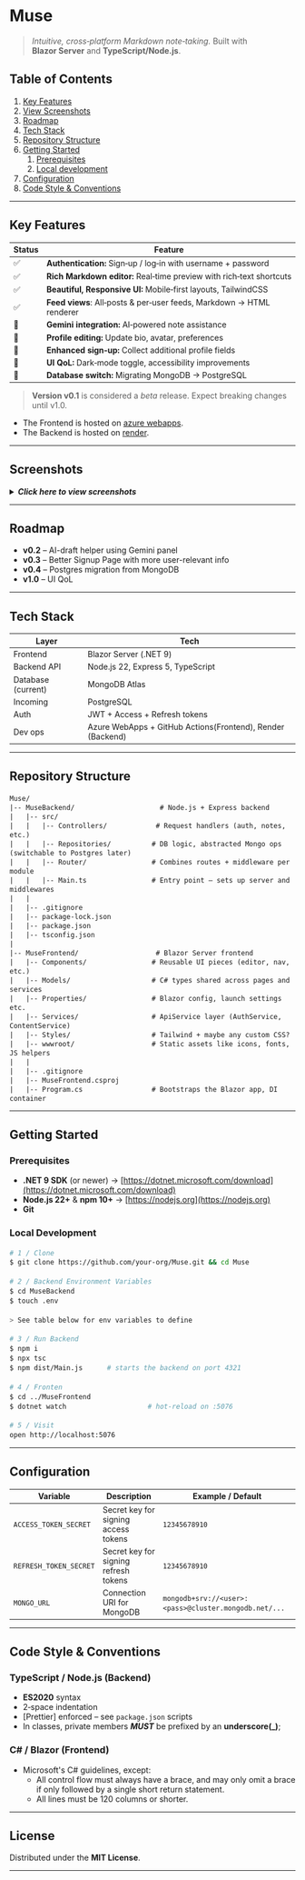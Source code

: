 
# Muse

> *Intuitive, cross‑platform Markdown note‑taking.* Built with **Blazor Server** and **TypeScript/Node.js**.

## Table of Contents

1. [Key Features](#key-features)
2. [View Screenshots](#view-screenshots)
3. [Roadmap](#roadmap)
4. [Tech Stack](#tech-stack)
5. [Repository Structure](#repository-structure)
6. [Getting Started](#getting-started)
   1. [Prerequisites](#prerequisites)
   2. [Local development](#local-development)
7. [Configuration](#configuration)
8. [Code Style & Conventions](#code-style--conventions)

---

## Key Features

| Status | Feature                                                              |
| ------ | -------------------------------------------------------------------- |
| ✅     | **Authentication:** Sign‑up / log‑in with username + password       |
| ✅     | **Rich Markdown editor:** Real‑time preview with rich‑text shortcuts|
| ✅     | **Beautiful, Responsive UI:** Mobile‑first layouts, TailwindCSS     |
| ✅     | **Feed views**: All‑posts & per‑user feeds, Markdown → HTML renderer|
| 🔄     | **Gemini integration:** AI‑powered note assistance                   |
| 🔄     | **Profile editing:** Update bio, avatar, preferences                 |
| 🔄     | **Enhanced sign‑up:** Collect additional profile fields              |
| 🔄     | **UI QoL:** Dark‑mode toggle, accessibility improvements             |
| 🔄     | **Database switch:** Migrating MongoDB → PostgreSQL                  |

> **Version v0.1** is considered a *beta* release. Expect breaking changes until v1.0.

- The Frontend is hosted on [azure webapps](https://muse-frontend.azurewebsites.net/).
- The Backend is hosted on [render](https://muse-0f55.onrender.com/).

---

## Screenshots

<details>
  <summary><em><strong>Click here to view screenshots</strong></em></summary>
  <img src="./Img/one.png" alt="User Posts"/>
  <img src="./Img/two.png" alt="User's Feed"/>
  <img src="./Img/three.png" alt="Rich Markdown Text Editor"/>
</details>

---

## Roadmap

* **v0.2** – AI-draft helper using Gemini panel
* **v0.3** – Better Signup Page with more user-relevant info
* **v0.4** – Postgres migration from MongoDB
* **v1.0** – UI QoL

---

## Tech Stack

| Layer              | Tech                                                                          |
| ------------------ | ----------------------------------------------------------------------------- |
| Frontend           | Blazor Server (.NET 9)                                                        |
| Backend API        | Node.js 22, Express 5, TypeScript                                             |
| Database (current) | MongoDB Atlas                                                                 |
| Incoming           | PostgreSQL                                                                    |
| Auth               | JWT + Access + Refresh tokens                                                 |
| Dev ops            | Azure WebApps + GitHub Actions(Frontend), Render (Backend)                    |

---

## Repository Structure

```
Muse/
|-- MuseBackend/                     # Node.js + Express backend
|   |-- src/
|   |   |-- Controllers/            # Request handlers (auth, notes, etc.)
|   |   |-- Repositories/          # DB logic, abstracted Mongo ops (switchable to Postgres later)
|   |   |-- Router/                # Combines routes + middleware per module
|   |   |-- Main.ts                # Entry point – sets up server and middlewares
|   |
|   |-- .gitignore
|   |-- package-lock.json
|   |-- package.json
|   |-- tsconfig.json
|
|-- MuseFrontend/                   # Blazor Server frontend
|   |-- Components/                # Reusable UI pieces (editor, nav, etc.)
|   |-- Models/                    # C# types shared across pages and services
|   |-- Properties/                # Blazor config, launch settings etc.
|   |-- Services/                  # ApiService layer (AuthService, ContentService)
|   |-- Styles/                    # Tailwind + maybe any custom CSS?
|   |-- wwwroot/                   # Static assets like icons, fonts, JS helpers
|   |
|   |-- .gitignore
|   |-- MuseFrontend.csproj
|   |-- Program.cs                 # Bootstraps the Blazor app, DI container
```

---

## Getting Started

### Prerequisites

* **.NET 9 SDK** (or newer) → [https://dotnet.microsoft.com/download](https://dotnet.microsoft.com/download)
* **Node.js 22+** & **npm 10+** → [https://nodejs.org](https://nodejs.org)
* **Git**

### Local Development

```bash
# 1 / Clone
$ git clone https://github.com/your‑org/Muse.git && cd Muse

# 2 / Backend Environment Variables
$ cd MuseBackend
$ touch .env

> See table below for env variables to define

# 3 / Run Backend
$ npm i
$ npx tsc
$ npm dist/Main.js      # starts the backend on port 4321

# 4 / Fronten
$ cd ../MuseFrontend
$ dotnet watch                    # hot‑reload on :5076

# 5 / Visit
open http://localhost:5076
```
---

## Configuration


| Variable               | Description                           | Example / Default                                     |
| ---------------------- | ------------------------------------- | ----------------------------------------------------- |
| `ACCESS_TOKEN_SECRET`  | Secret key for signing access tokens  | `12345678910`                                         |
| `REFRESH_TOKEN_SECRET` | Secret key for signing refresh tokens | `12345678910`                                         |
| `MONGO_URL`            | Connection URI for MongoDB            | `mongodb+srv://<user>:<pass>@cluster.mongodb.net/...` |

---

## Code Style & Conventions

### TypeScript / Node.js (Backend)

* **ES2020** syntax
* 2‑space indentation
* \[Prettier] enforced – see `package.json` scripts
* In classes, private members ***MUST*** be prefixed by an **underscore(_)**;

### C# / Blazor (Frontend)

- Microsoft's C# guidelines, except:
    - All control flow must always have a brace, and may only omit a brace if only followed by a single short return statement.
    - All lines must be 120 columns or shorter.
---

## License

Distributed under the **MIT License**.

---
